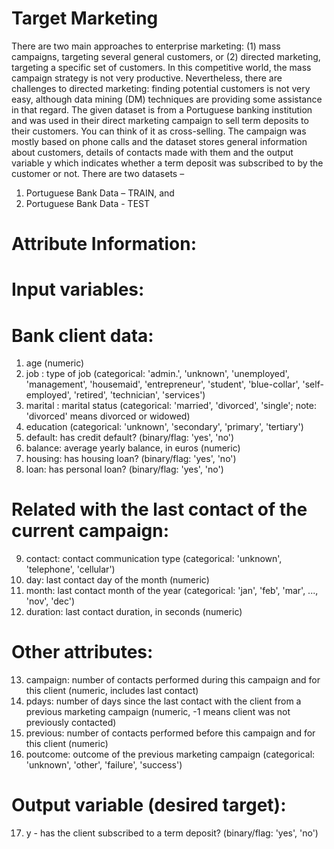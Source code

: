 # Target Marketing

There are two main approaches to enterprise marketing: (1) mass campaigns, targeting several general customers, or (2) directed marketing, targeting a specific set of customers. In this competitive world, the mass campaign strategy is not very productive. Nevertheless, there are challenges to directed marketing: finding potential customers is not very easy, although data mining (DM) techniques are providing some assistance in that regard.
The given dataset is from a Portuguese banking institution and was used in their direct marketing campaign to sell term deposits to their customers. You can think of it as cross-selling. The campaign was mostly based on phone calls and the dataset stores general information about customers, details of contacts made with them and the output variable y which indicates whether a term deposit was subscribed to by the customer or not. There are two datasets –
1. Portuguese Bank Data – TRAIN, and
2. Portuguese Bank Data - TEST

# Attribute Information:

# Input variables:
# Bank client data:
1. age (numeric)
2. job : type of job (categorical: 'admin.', 'unknown', 'unemployed', 'management', 'housemaid', 'entrepreneur', 'student', 'blue-collar', 'self-employed', 'retired', 'technician', 'services')
3. marital : marital status (categorical: 'married', 'divorced', 'single'; note: 'divorced' means divorced or widowed)
4. education (categorical: 'unknown', 'secondary', 'primary', 'tertiary')
5. default: has credit default? (binary/flag: 'yes', 'no')
6. balance: average yearly balance, in euros (numeric)
7. housing: has housing loan? (binary/flag: 'yes', 'no')
8. loan: has personal loan? (binary/flag: 'yes', 'no')
# Related with the last contact of the current campaign:
9. contact: contact communication type (categorical: 'unknown', 'telephone', 'cellular')
10. day: last contact day of the month (numeric)
11. month: last contact month of the year (categorical: 'jan', 'feb', 'mar', ..., 'nov', 'dec')
12. duration: last contact duration, in seconds (numeric)
# Other attributes:
13. campaign: number of contacts performed during this campaign and for this client (numeric, includes last contact)
14. pdays: number of days since the last contact with the client from a previous marketing campaign (numeric, -1 means client was not previously contacted)
15. previous: number of contacts performed before this campaign and for this client (numeric)
16. poutcome: outcome of the previous marketing campaign (categorical: 'unknown', 'other', 'failure', 'success')

# Output variable (desired target):
17. y - has the client subscribed to a term deposit? (binary/flag: 'yes', 'no')
